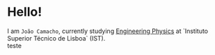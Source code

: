 # Hello!

I am `João Camacho`, currently studying [Engineering Physics]([https://fenix.tecnico.ulisboa.pt/cursos/left21/curriculo](https://tecnico.ulisboa.pt/en/education/courses/masters-programmes/engineering-physics/)) at `Instituto Superior Técnico de Lisboa` (IST). <br>
teste

